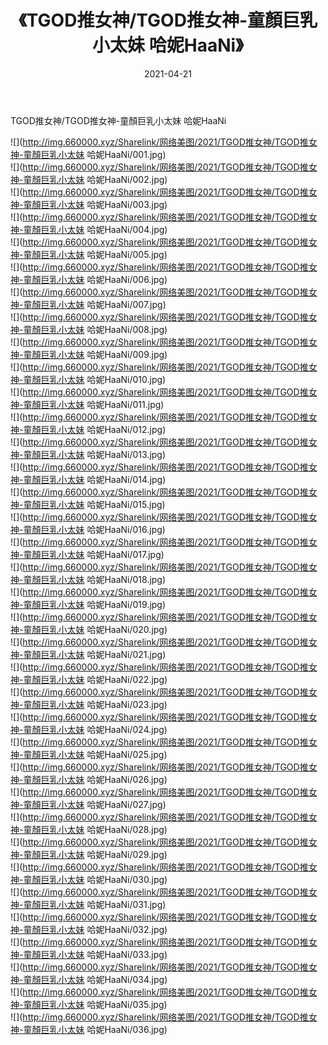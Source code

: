 ﻿---
layout: post
title:  《TGOD推女神/TGOD推女神-童顏巨乳小太妹 哈妮HaaNi》
date:   2021-04-21
img: http://img.660000.xyz/Sharelink/网络美图/2021/TGOD推女神/TGOD推女神-童顏巨乳小太妹 哈妮HaaNi/000.jpg
categories: [美女, 清纯, 唯美]
---

TGOD推女神/TGOD推女神-童顏巨乳小太妹 哈妮HaaNi

 ![](http://img.660000.xyz/Sharelink/网络美图/2021/TGOD推女神/TGOD推女神-童顏巨乳小太妹 哈妮HaaNi/001.jpg) <br>![](http://img.660000.xyz/Sharelink/网络美图/2021/TGOD推女神/TGOD推女神-童顏巨乳小太妹 哈妮HaaNi/002.jpg) <br>![](http://img.660000.xyz/Sharelink/网络美图/2021/TGOD推女神/TGOD推女神-童顏巨乳小太妹 哈妮HaaNi/003.jpg) <br>![](http://img.660000.xyz/Sharelink/网络美图/2021/TGOD推女神/TGOD推女神-童顏巨乳小太妹 哈妮HaaNi/004.jpg) <br>![](http://img.660000.xyz/Sharelink/网络美图/2021/TGOD推女神/TGOD推女神-童顏巨乳小太妹 哈妮HaaNi/005.jpg) <br>![](http://img.660000.xyz/Sharelink/网络美图/2021/TGOD推女神/TGOD推女神-童顏巨乳小太妹 哈妮HaaNi/006.jpg) <br>![](http://img.660000.xyz/Sharelink/网络美图/2021/TGOD推女神/TGOD推女神-童顏巨乳小太妹 哈妮HaaNi/007.jpg) <br>![](http://img.660000.xyz/Sharelink/网络美图/2021/TGOD推女神/TGOD推女神-童顏巨乳小太妹 哈妮HaaNi/008.jpg) <br>![](http://img.660000.xyz/Sharelink/网络美图/2021/TGOD推女神/TGOD推女神-童顏巨乳小太妹 哈妮HaaNi/009.jpg) <br>![](http://img.660000.xyz/Sharelink/网络美图/2021/TGOD推女神/TGOD推女神-童顏巨乳小太妹 哈妮HaaNi/010.jpg) <br>![](http://img.660000.xyz/Sharelink/网络美图/2021/TGOD推女神/TGOD推女神-童顏巨乳小太妹 哈妮HaaNi/011.jpg) <br>![](http://img.660000.xyz/Sharelink/网络美图/2021/TGOD推女神/TGOD推女神-童顏巨乳小太妹 哈妮HaaNi/012.jpg) <br>![](http://img.660000.xyz/Sharelink/网络美图/2021/TGOD推女神/TGOD推女神-童顏巨乳小太妹 哈妮HaaNi/013.jpg) <br>![](http://img.660000.xyz/Sharelink/网络美图/2021/TGOD推女神/TGOD推女神-童顏巨乳小太妹 哈妮HaaNi/014.jpg) <br>![](http://img.660000.xyz/Sharelink/网络美图/2021/TGOD推女神/TGOD推女神-童顏巨乳小太妹 哈妮HaaNi/015.jpg) <br>![](http://img.660000.xyz/Sharelink/网络美图/2021/TGOD推女神/TGOD推女神-童顏巨乳小太妹 哈妮HaaNi/016.jpg) <br>![](http://img.660000.xyz/Sharelink/网络美图/2021/TGOD推女神/TGOD推女神-童顏巨乳小太妹 哈妮HaaNi/017.jpg) <br>![](http://img.660000.xyz/Sharelink/网络美图/2021/TGOD推女神/TGOD推女神-童顏巨乳小太妹 哈妮HaaNi/018.jpg) <br>![](http://img.660000.xyz/Sharelink/网络美图/2021/TGOD推女神/TGOD推女神-童顏巨乳小太妹 哈妮HaaNi/019.jpg) <br>![](http://img.660000.xyz/Sharelink/网络美图/2021/TGOD推女神/TGOD推女神-童顏巨乳小太妹 哈妮HaaNi/020.jpg) <br>![](http://img.660000.xyz/Sharelink/网络美图/2021/TGOD推女神/TGOD推女神-童顏巨乳小太妹 哈妮HaaNi/021.jpg) <br>![](http://img.660000.xyz/Sharelink/网络美图/2021/TGOD推女神/TGOD推女神-童顏巨乳小太妹 哈妮HaaNi/022.jpg) <br>![](http://img.660000.xyz/Sharelink/网络美图/2021/TGOD推女神/TGOD推女神-童顏巨乳小太妹 哈妮HaaNi/023.jpg) <br>![](http://img.660000.xyz/Sharelink/网络美图/2021/TGOD推女神/TGOD推女神-童顏巨乳小太妹 哈妮HaaNi/024.jpg) <br>![](http://img.660000.xyz/Sharelink/网络美图/2021/TGOD推女神/TGOD推女神-童顏巨乳小太妹 哈妮HaaNi/025.jpg) <br>![](http://img.660000.xyz/Sharelink/网络美图/2021/TGOD推女神/TGOD推女神-童顏巨乳小太妹 哈妮HaaNi/026.jpg) <br>![](http://img.660000.xyz/Sharelink/网络美图/2021/TGOD推女神/TGOD推女神-童顏巨乳小太妹 哈妮HaaNi/027.jpg) <br>![](http://img.660000.xyz/Sharelink/网络美图/2021/TGOD推女神/TGOD推女神-童顏巨乳小太妹 哈妮HaaNi/028.jpg) <br>![](http://img.660000.xyz/Sharelink/网络美图/2021/TGOD推女神/TGOD推女神-童顏巨乳小太妹 哈妮HaaNi/029.jpg) <br>![](http://img.660000.xyz/Sharelink/网络美图/2021/TGOD推女神/TGOD推女神-童顏巨乳小太妹 哈妮HaaNi/030.jpg) <br>![](http://img.660000.xyz/Sharelink/网络美图/2021/TGOD推女神/TGOD推女神-童顏巨乳小太妹 哈妮HaaNi/031.jpg) <br>![](http://img.660000.xyz/Sharelink/网络美图/2021/TGOD推女神/TGOD推女神-童顏巨乳小太妹 哈妮HaaNi/032.jpg) <br>![](http://img.660000.xyz/Sharelink/网络美图/2021/TGOD推女神/TGOD推女神-童顏巨乳小太妹 哈妮HaaNi/033.jpg) <br>![](http://img.660000.xyz/Sharelink/网络美图/2021/TGOD推女神/TGOD推女神-童顏巨乳小太妹 哈妮HaaNi/034.jpg) <br>![](http://img.660000.xyz/Sharelink/网络美图/2021/TGOD推女神/TGOD推女神-童顏巨乳小太妹 哈妮HaaNi/035.jpg) <br>![](http://img.660000.xyz/Sharelink/网络美图/2021/TGOD推女神/TGOD推女神-童顏巨乳小太妹 哈妮HaaNi/036.jpg) <br>